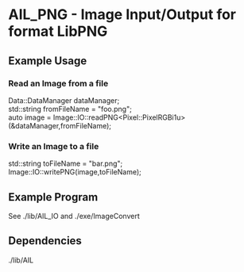 # AIL_PNG - Image Input/Output for format LibPNG

## Example Usage

### Read an Image from a file
Data::DataManager dataManager;  
std::string fromFileName = "foo.png";  
auto image = Image::IO::readPNG\<Pixel::PixelRGBi1u\>(&dataManager,fromFileName);

### Write an Image to a file
std::string toFileName = "bar.png";  
Image::IO::writePNG(image,toFileName);

## Example Program
See ./lib/AIL_IO and ./exe/ImageConvert

## Dependencies

./lib/AIL  
